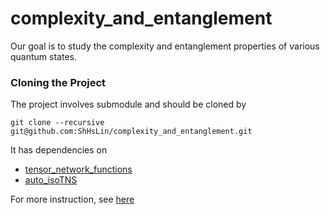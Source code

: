 # complexity_and_entanglement

Our goal is to study the complexity and entanglement properties of various quantum states.


### Cloning the Project
The project involves submodule and should be cloned by
```
git clone --recursive git@github.com:ShHsLin/complexity_and_entanglement.git
```

It has dependencies on
- [tensor_network_functions](https://github.com/ShHsLin/tensor_network_functions)
- [auto_isoTNS](https://github.com/ShHsLin/auto_isoTNS/)


For more instruction, see [here](https://git-scm.com/book/en/v2/Git-Tools-Submodules)


